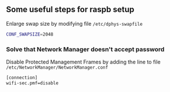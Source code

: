 ## Some useful steps for raspb setup

Enlarge swap size by modifying file `/etc/dphys-swapfile`
```bash
CONF_SWAPSIZE=2048
```

### Solve that Network Manager doesn't accept password

Disable Protected Management Frames by adding the line to file `/etc/NetworkManager/NetworkManager.conf`
```bash
[connection]
wifi-sec.pmf=disable
```

